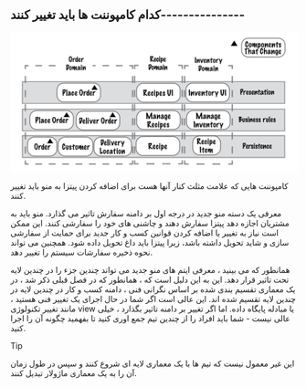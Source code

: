 ## کدام کامپوننت ها باید تغییر کنند---------------

![](./Images/Pasted%20image%2020240424191335.png)

کامپوننت هایی که علامت مثلث کنار آنها هست برای اضافه کردن پیتزا به منو باید تغییر کنند.

معرفی یک دسته منو جدید در درجه اول بر دامنه سفارش تاثیر می گذارد. منو باید به مشتریان اجازه دهد پیتزا سفارش دهند و چاشنی های خود را سفارشی کنند. این ممکن است نیاز به تغییر یا اضافه کردن قوانین کسب و کار جدید برای حمایت از سفارشی سازی و شاید تحویل داشته باشد، زیرا پیتزا باید داغ تحویل داده شود. همچنین می تواند نحوه ذخیره سفارشات سیستم را تغییر دهد.

همانطور که می بینید ، معرفی ایتم های منو جدید می تواند چندین جزء را در چندین لایه تحت تاثیر قرار دهد. این به این دلیل است که ، همانطور که در فصل قبلی ذکر شد ، در یک معماری تقسیم بندی شده بر اساس نگرانی فنی ، دامنه کسب و کار در چندین لایه در چندین لایه تقسیم شده اند. این عالی است اگر شما در حال اجرای یک تغییر فنی هستید ، مانند تغییر تکنولوژی view یا مبادله پایگاه داده. اما اگر تغییر بر دامنه تاثیر بگذارد ، خیلی عالی نیست - شما باید افراد را از چندین تیم جمع اوری کنید تا بفهمید چگونه آن را اجرا کنید.

>[!tip]
>این غیر معمول نیست که تیم ها با یک معماری لایه ای شروع کنند و سپس در طول زمان آن را به یک معماری ماژولار تبدیل کنند.
>


